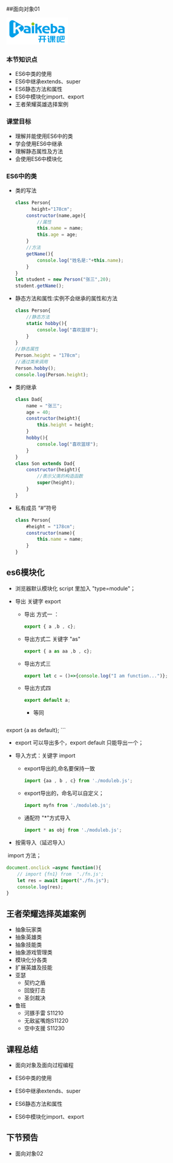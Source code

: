 ##面向对象01

<img src="./assets/logo.png"  />

### 本节知识点

- ES6中类的使用
- ES6中继承extends、super
- ES6静态方法和属性
- ES6中模块化import、export
- 王者荣耀英雄选择案例

### 课堂目标

- 理解并能使用ES6中的类
- 学会使用ES6中继承
- 理解静态属性及方法
- 会使用ES6中模块化

### ES6中的类

- 类的写法

  ```js
  class Person{
    	height="178cm";
      constructor(name,age){
          //属性
          this.name = name;
          this.age = age;
      }
      //方法
      getName(){
          console.log("姓名是:"+this.name);
      }
  }
  let student = new Person("张三",20);
  student.getName();
  
  ```

- 静态方法和属性:实例不会继承的属性和方法

  ```js
  class Person{
      //静态方法
      static hobby(){
          console.log("喜欢篮球");
      }
  }
  //静态属性
  Person.height = "178cm";
  //通过类来调用
  Person.hobby();
  console.log(Person.height);
  ```

- 类的继承

  ```js
  class Dad{
      name = "张三";
      age = 40;
      constructor(height){
          this.height = height;
      }
      hobby(){
          console.log("喜欢篮球");
      }
  }
  class Son extends Dad{
      constructor(height){
          //表示父类的构造函数
          super(height);
      }
  }
  ```

- 私有成员 “#”符号

  ``` js
  class Person{
      #height = "178cm";
      constructor(name){
          this.name = name;
      }
  }
  ```



## es6模块化

- 浏览器默认模块化  script 里加入  "type=module"；

- 导出  关键字  export

  - 导出 方式一  ：

    ```js
    export { a ,b , c};
    ```

  - 导出方式二 关键字  "as"

    ```js
    export { a as aa ,b , c};
    ```

  - 导出方式三

    ```js
    export let c = ()=>{console.log("I am function...")};
    ```

  - 导出方式四

    ```js
    export default a;
    ```

    - 等同

    ```js
export {a as default};
    ```

  - export  可以导出多个，export default  只能导出一个；

- 导入方式：关键字 import

  - export导出的,命名要保持一致

    ```js
    import {aa , b , c} from './moduleb.js';
    ```

  - export导出的，命名可以自定义；

    ```js
    import myfn from './moduleb.js';
    ```

  - 通配符 "*"方式导入

    ```js
    import * as obj from './moduleb.js';
    ```



-  按需导入（延迟导入）

​	import 方法；

```js
document.onclick =async function(){
    // import {fn1} from  './fn.js';
    let res = await import("./fn.js");
    console.log(res);
}
```



## 王者荣耀选择英雄案例

- 抽象玩家类
- 抽象英雄类
- 抽象技能类
- 抽象游戏管理类
- 模块化分各类
- 扩展英雄及技能
- 亚瑟 
  - 契约之盾
  - 回旋打击
  - 圣剑裁决
- 鲁班
  - 河豚手雷 S11210
  - 无敌鲨嘴炮S11220
  - 空中支援 S11230

## 课程总结

- 面向对象及面向过程编程

- ES6中类的使用

- ES6中继承extends、super

- ES6静态方法和属性

- ES6中模块化import、export

  

## 下节预告

- 面向对象02

   
  

